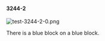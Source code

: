 #### 3244-2
![test-3244-2-0.png](https://github.com/lil-lab/nlvr/raw/master/nlvr/test/images/5/test-3244-2-0.png "test-3244-2-0.png")

There is a blue block on a blue block.